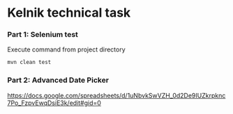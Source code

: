 # Kelnik technical task

### Part 1: Selenium test

Execute command from project directory

```bash
mvn clean test
```

### Part 2: Advanced Date Picker

https://docs.google.com/spreadsheets/d/1uNbvkSwVZH_0d2De9IUZkrpknc7Po_FzpvEwqDsiE3k/edit#gid=0